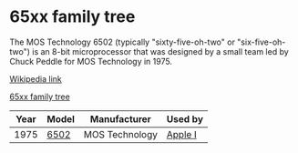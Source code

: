 # 65xx family tree

The MOS Technology 6502 (typically "sixty-five-oh-two" or "six-five-oh-two") is an 8-bit microprocessor that was designed by a small team led by Chuck Peddle for MOS Technology in 1975.

[Wikipedia link](https://en.wikipedia.org/wiki/MOS_Technology_6502)

[65xx family tree](65xx.md)

| Year        | Model           | Manufacturer   | Used by        |
| ----------- | --------------- | -------------- | -------------- |
|        1975 | [6502](6502.md) | MOS Technology | [Apple I](/computer/apple/appleI.md) |
